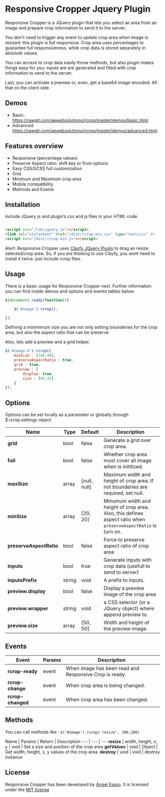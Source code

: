 # Responsive Cropper Jquery Plugin

Responsive Cropper is a JQuery plugin that lets you select an area from an image and prepare crop information to send it to the server.

You don't need to trigger any event to update crop area when image is resized: this plugin is full responsive.
Crop area uses percentages to guarantee full responsiveness, while crop data is stored separately in absolute values.

You can access to crop data easily throw methods, but also plugin makes things easy for you: inputs are are generated and filled with crop information to send to the server.

Last, you can activate a preview or, even, get a base64 image encoded. All that on the client side.


## Demos

- Basic: https://rawgit.com/aewebsolutions/rcrop/master/demos/basic.html
- Advanced: https://rawgit.com/aewebsolutions/rcrop/master/demos/advanced.html

## Features overview

- Responsive (percentage values)
- Preserve Aspect ratio: shift key or from options
- Easy CSS/SCSS full customization
- Grid
- Minimum and Maximum crop area
- Mobile compatibility
- Methods and Events

## Installation

Include JQuery js and plugin’s css and js files in your HTML code.

```html

<script src="/lib/jquery.js"></script> 
<link rel="stylesheet" href="/dist/rcrop.min.css" type="text/css" /> 
<script src="/dist/rcrop.min.js"></script> 

```
Alert: Responsive Cropper uses [Clayfy JQuery Plugin](https://github.com/aewebsolutions/clayfy/) to drag an resize selected/crop area. So, if you are thinking to use Clayfy, you wont need to install it twice: just include rcrop files.

## Usage

There is a basic usage for Responsive Cropper next. Further information you can find inside demos and options and events tables below.

```javascript
$(document).ready(function(){

    $('#image').rcrop();

});
```

Defining a minimimum size you are not only setting bounderies for the crop area, but also the aspect ratio that can be preserve.

Also, lets add a preview and a grid helper.

```javascript
$('#image-4').rcrop({
    minSize : [160,90],
    preserveAspectRatio : true,
    grid : true,
    preview : {
        display: true,
        size : [80,45]
    }
});
```

## Options
Options can be set locally as a paramater or globally through $.rcrop.settings object.


Name | Type | Default | Description
--- | --- | --- | ---
**grid** | bool | false |  Generate a grid over crop area.
**full** | bool | false |  Whether crop area must cover all image when is initilized.
**maxSize** | array | [null, null] | Maximum width and height of crop area. If not bounderies are required, set null.
**minSize** | array | [20, 20] | Minumum width and height of crop area. Also, this defines aspect ratio when `preserveAspectRatio` is turn on.
**preserveAspectRatio** | bool | false | Force to preserve aspect ratio of crop area
**inputs** | bool | true |  Generate inputs with crop data (usefull to send to server)
**inputsPrefix** | string | void |  A prefix to inputs.
**preview.display** | bool | false |  Display a preview image of the crop area
**preview.wrapper** | string | void |  a CSS selector (or a JQuery object) where append preview to.
**preview.size** | array | [50, 50] | Width and height of the preview image.


## Events

Event | Params | Description
--- | --- | ---
**rcrop-ready** | event | When image has been read and Responsive Crop is ready.
**rcrop-change** | event | When crop area is being changed.
**rcrop-changed** | event | When crop area has been changed.


## Methods
You can call methods like : `$('#image').rcrop('resize', 200,200)`

Name | Params | Return | Description
--- | --- | ---
**resize** | width, height, x, y | void | Set a size and position of the crop area
**getValues** | void | Object | Get width, height, x, y values of the crop area.
**destroy** | void | void | destroy instance


## License

Responsive Cropper has been developed by [Ángel Espro](http://www.aesolucionesweb.com.ar/). It is licensed under the [MIT license](http://opensource.org/licenses/MIT)
